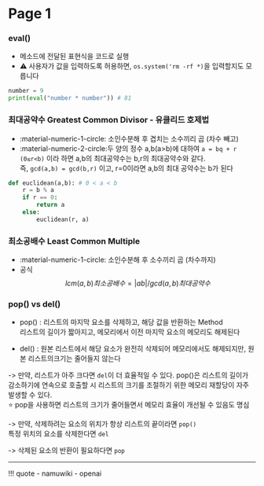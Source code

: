 # Page 1

### eval()
- 메소드에 전달된 표현식을 코드로 실행
- :warning: 사용자가 값을 입력하도록 허용하면, `os.system('rm -rf *)`을 입력할지도 모릅니다
``` python
number = 9
print(eval("number * number")) # 81
```

### 최대공약수 Greatest Common Divisor - 유클리드 호제법
- :material-numeric-1-circle: 소인수분해 후 겹치는 소수끼리 곱 (차수 빼고)
- :material-numeric-2-circle:두 양의 정수 a,b(a>b)에 대하여 `a = bq + r (0≤r<b)` 이라 하면 a,b의 최대공약수는 b,r의 최대공약수와 같다.<br>즉, `gcd(a,b) = gcd(b,r)` 이고, r=0이라면 a,b의 최대 공약수는 b가 된다
``` python
def euclidean(a,b): # 0 < a < b
    r = b % a
    if r == 0:
        return a
    else:
        euclidean(r, a)
```

### 최소공배수 Least Common Multiple
- :material-numeric-1-circle: 소인수분해 후 소수끼리 곱 (차수까지)
- 공식
$$
lcm(a,b) 최소공배수 = |ab|/gcd(a,b)최대공약수 
$$

### pop() vs del()

- pop()
: 리스트의 마지막 요소를 삭제하고, 해당 값을 반환하는 Method
<br>리스트의 길이가 짧아지고, 메모리에서 이전 마지막 요소의 메모리도 해제된다

- del()
: 원본 리스트에서 해당 요소가 완전히 삭제되어 메모리에서도 해제되지만, 원본 리스트의크기는 줄어들지 않는다

-> 만약, 리스트가 아주 크다면 `del`이 더 효율적일 수 있다. pop()은 리스트의 길이가 감소하기에 연속으로 호출할 시 리스트의 크기를 조절하기 위한 메모리 재할당이 자주 발생할 수 있다.
<br> :star: pop을 사용하면 리스트의 크기가 줄어들면서 메모리 효율이 개선될 수 있음도 명심

-> 만약, 삭제하려는 요소의 위치가 항상 리스트의 끝이라면 `pop()`
<br> 특정 위치의 요소를 삭제한다면 `del`

-> 삭제된 요소의 반환이 필요하다면 `pop`

---
!!! quote
    - namuwiki
    - openai
